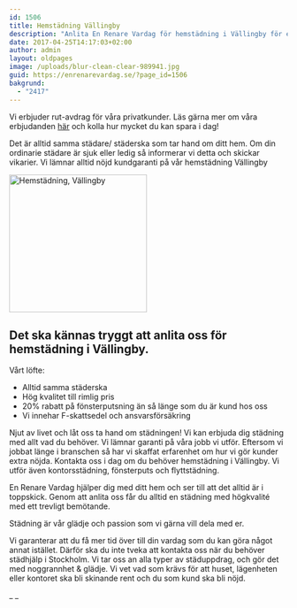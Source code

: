 ```yaml
---
id: 1506
title: Hemstädning Vällingby
description: "Anlita En Renare Vardag för hemstädning i Vällingby för en proffsig städning och ett trevligt bemötande."
date: 2017-04-25T14:17:03+02:00
author: admin
layout: oldpages
image: /uploads/blur-clean-clear-989941.jpg
guid: https://enrenarevardag.se/?page_id=1506
bakgrund:
  - "2417"
---
```

Vi erbjuder rut-avdrag för våra privatkunder. Läs gärna mer om våra erbjudanden [här](https://enrenarevardag.se/erbjudanden/) och kolla hur mycket du kan spara i dag!

Det är alltid samma städare/ städerska som tar hand om ditt hem. Om din ordinarie städare är sjuk eller ledig så informerar vi detta och skickar vikarier. Vi lämnar alltid nöjd kundgaranti på vår hemstädning Vällingby

<img class="wp-image-1507 aligncenter" src="https://enrenarevardag.se/wp-content/uploads/2017/04/Flyttstädning-30-300x300.jpg" alt="Hemstädning, Vällingby" width="249" height="249" srcset="https://enrenarevardag.se/wp-content/uploads/2017/04/Flyttstädning-30-300x300.jpg 300w, https://enrenarevardag.se/wp-content/uploads/2017/04/Flyttstädning-30-150x150.jpg 150w, https://enrenarevardag.se/wp-content/uploads/2017/04/Flyttstädning-30-125x125.jpg 125w, https://enrenarevardag.se/wp-content/uploads/2017/04/Flyttstädning-30.jpg 450w" sizes="(max-width: 249px) 100vw, 249px" /> 

## Det ska kännas tryggt att anlita oss för hemstädning i Vällingby.

Vårt löfte:

  * Alltid samma städerska
  * Hög kvalitet till rimlig pris
  * 20% rabatt på fönsterputsning än så länge som du är kund hos oss
  * Vi innehar F-skattsedel och ansvarsförsäkring

Njut av livet och låt oss ta hand om städningen! Vi kan erbjuda dig städning med allt vad du behöver. Vi lämnar garanti på våra jobb vi utför. Eftersom vi jobbat länge i branschen så har vi skaffat erfarenhet om hur vi gör kunder extra nöjda. Kontakta oss i dag om du behöver hemstädning i Vällingby. Vi utför även kontorsstädning, fönsterputs och flyttstädning.

En Renare Vardag hjälper dig med ditt hem och ser till att det alltid är i toppskick. Genom att anlita oss får du alltid en städning med högkvalité med ett trevligt bemötande.  

Städning är vår glädje och passion som vi gärna vill dela med er. 

Vi garanterar att du få mer tid över till din vardag som du kan göra något annat istället. Därför ska du inte tveka att kontakta oss när du behöver städhjälp i Stockholm. Vi tar oss an alla typer av städuppdrag, och gör det med noggrannhet & glädje. Vi vet vad som krävs för att huset, lägenheten eller kontoret ska bli skinande rent och du som kund ska bli nöjd.


_ _